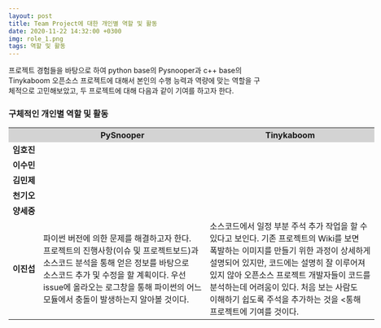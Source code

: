 ```yaml
---
layout: post
title: Team Project에 대한 개인별 역할 및 활동
date: 2020-11-22 14:32:00 +0300
img: role_1.png
tags: 역할 및 활동
---
```

 프로젝트 경험들을 바탕으로 하여 python base의 Pysnooper과 c++ base의 Tinykaboom 오픈소스 프로젝트에 대해서 본인의 수행 능력과 역량에 맞는 역할을 구체적으로 고민해보았고,
 두 프로젝트에 대해 다음과 같이 기여를 하고자 한다.

### 구체적인 개인별 역할 및 활동
<table style="width:160%" align="center">
<tr style="background-color:lightgrey;">
  <th></th>
	<th><b>PySnooper</b></th>
	<th><b>Tinykaboom</b></th>		
</tr>
<tr>
	<td><b>임호진</b></td>
	<td></td>
  <td></td>	
</tr>
<tr>
	<td><b>이수민</b></td>
	<td></td>
  <td></td>	
</tr>
<tr>
	<td><b>김민제</b></td>
	<td></td>
  <td></td>	
</tr>
<tr>
	<td><b>천기오</b></td>
	<td></td>
  <td></td>	
</tr>
<tr>
	<td><b>양세중</b></td>
	<td></td>
  <td></td>	
</tr>
<tr>
	<td><b>이진섭</b></td>
	<td>파이썬 버전에 의한 문제를 해결하고자 한다.<br>
		프로젝트의 진행사항(이슈 및 프로젝트보드)과<br>
		소스코드 분석을 통해 얻은 정보를 바탕으로 <br>
		소스코드 추가 및 수정을 할 계획이다. 우선<br>
		issue에 올라오는 로그창을 통해 파이썬의 어느<br>
		모듈에서 충돌이 발생하는지 알아볼 것이다.</td>
  	<td>소스코드에서 일정 부분 주석 추가 작업을 할 수 <br>
		있다고 보인다. 기존 프로젝트의 Wiki를 보면<br>
		폭발하는 이미지를 만들기 위한 과정이 상세하게<br>
		설명되어 있지만, 코드에는 설명히 잘 이루어져 <br>
		있지 않아 오픈소스 프로젝트 개발자들이 코드를 <br>
		분석하는데 어려움이 있다. 처음 보는 사람도<br>
		이해하기 쉽도록 주석을 추가하는 것을 <통해 <br>
		프로젝트에 기여를 것이다.
	</td>	
</tr></table>
